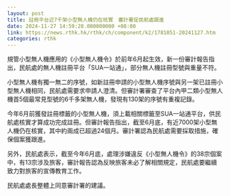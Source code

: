 ```yaml
---
layout: post
title: 註冊平台近7千架小型無人機仍在核實　審計署促民航處跟進
date: 2024-11-27 14:59:28.000000000 +08:00
link: https://news.rthk.hk/rthk/ch/component/k2/1781051-20241127.htm
categories: rthk
---
```


規管小型無人機應用的《小型無人機令》於前年6月起生效，新一份審計報告指出，民航處的無人機註冊平台「SUA一站通」，部分無人機註冊型號與重量不符。

小型無人機有獨一無二的序號，如新註冊申請的小型無人機序號與另一架已註冊小型無人機相同，民航處需要求申請人澄清。但審計署審查了平台內甲二類小型無人機首5個最常見型號的6千多架無人機，發現有130架的序號有重複記錄。

今年6月前獲發註冊標籤的小型無人機，須上載相關標籤至SUA一站通平台，供民航處核實才算成功完成註冊。但審計報告指出，截至6月底，有近7000架小型無人機仍在核實，其中約兩成已超過24個月。審計署認為民航處需要採取措施，確保個案獲跟進。

另外，民航處表示，截至今年6月底，處理涉嫌違反《小型無人機令》的38宗個案中，有13宗涉及旅客，審計報告認為反映旅客未必了解相關規定，民航處要繼續致力對旅客的宣傳教育工作。

民航處處長整體上同意審計署的建議。
